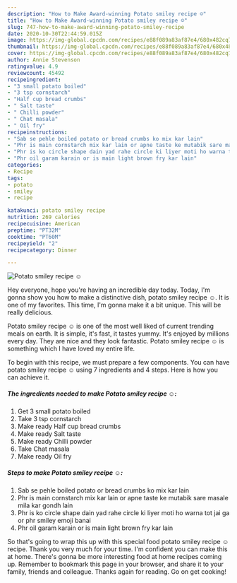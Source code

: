 ```yaml
---
description: "How to Make Award-winning Potato smiley recipe ☺"
title: "How to Make Award-winning Potato smiley recipe ☺"
slug: 747-how-to-make-award-winning-potato-smiley-recipe
date: 2020-10-30T22:44:59.015Z
image: https://img-global.cpcdn.com/recipes/e88f089a83af87e4/680x482cq70/potato-smiley-recipe-☺-recipe-main-photo.jpg
thumbnail: https://img-global.cpcdn.com/recipes/e88f089a83af87e4/680x482cq70/potato-smiley-recipe-☺-recipe-main-photo.jpg
cover: https://img-global.cpcdn.com/recipes/e88f089a83af87e4/680x482cq70/potato-smiley-recipe-☺-recipe-main-photo.jpg
author: Annie Stevenson
ratingvalue: 4.9
reviewcount: 45492
recipeingredient:
- "3 small potato boiled"
- "3 tsp cornstarch"
- "Half cup bread crumbs"
- " Salt taste"
- " Chilli powder"
- " Chat masala"
- " Oil fry"
recipeinstructions:
- "Sab se pehle boiled potato or bread crumbs ko mix kar lain"
- "Phr is main cornstarch mix kar lain or apne taste ke mutabik sare masale mila kar gondh lain"
- "Phr is ko circle shape dain yad rahe circle ki liyer moti ho warna tot jai ga or phr smiley emoji banai"
- "Phr oil garam karain or is main light brown fry kar lain"
categories:
- Recipe
tags:
- potato
- smiley
- recipe

katakunci: potato smiley recipe 
nutrition: 269 calories
recipecuisine: American
preptime: "PT32M"
cooktime: "PT60M"
recipeyield: "2"
recipecategory: Dinner

---
```



![Potato smiley recipe ☺](https://img-global.cpcdn.com/recipes/e88f089a83af87e4/680x482cq70/potato-smiley-recipe-☺-recipe-main-photo.jpg)

Hey everyone, hope you're having an incredible day today. Today, I'm gonna show you how to make a distinctive dish, potato smiley recipe ☺. It is one of my favorites. This time, I'm gonna make it a bit unique. This will be really delicious.

Potato smiley recipe ☺ is one of the most well liked of current trending meals on earth. It is simple, it's fast, it tastes yummy. It's enjoyed by millions every day. They are nice and they look fantastic. Potato smiley recipe ☺ is something which I have loved my entire life.




To begin with this recipe, we must prepare a few components. You can have potato smiley recipe ☺ using 7 ingredients and 4 steps. Here is how you can achieve it.

<!--inarticleads1-->

##### The ingredients needed to make Potato smiley recipe ☺:

1. Get 3 small potato boiled
1. Take 3 tsp cornstarch
1. Make ready Half cup bread crumbs
1. Make ready  Salt taste
1. Make ready  Chilli powder
1. Take  Chat masala
1. Make ready  Oil fry




<!--inarticleads2-->

##### Steps to make Potato smiley recipe ☺:

1. Sab se pehle boiled potato or bread crumbs ko mix kar lain
1. Phr is main cornstarch mix kar lain or apne taste ke mutabik sare masale mila kar gondh lain
1. Phr is ko circle shape dain yad rahe circle ki liyer moti ho warna tot jai ga or phr smiley emoji banai
1. Phr oil garam karain or is main light brown fry kar lain




So that's going to wrap this up with this special food potato smiley recipe ☺ recipe. Thank you very much for your time. I'm confident you can make this at home. There's gonna be more interesting food at home recipes coming up. Remember to bookmark this page in your browser, and share it to your family, friends and colleague. Thanks again for reading. Go on get cooking!
